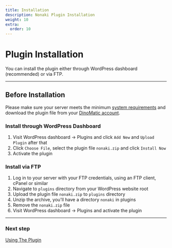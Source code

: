 ```yaml
---
title: Installation
description: Nonaki Plugin Installation
weight: 10
extra:
  order: 10
---
```


# Plugin Installation

You can install the plugin either through WordPress dashboard (recommended) or via FTP.

---

## Before Installation

Please make sure your server meets the minimum [system requirements](/docs/nonaki/) and download the plugin file from your [DinoMatic account](https://dinomatic.com/account).

### Install through WordPress Dashboard

1. Visit WordPress dashboard &#8594; Plugins and click `Add New` and `Upload Plugin` after that
2. Click `Choose File`, select the plugin file `nonaki.zip` and click `Install Now`
3. Activate the plugin

### Install via FTP

1. Log in to your server with your FTP credentials, using an FTP client, cPanel or similar
2. Navigate to `plugins` directory from your WordPress website root
3. Upload the plugin file `nonaki.zip` to `plugins` directory
4. Unzip the archive, you'll have a directory `nonaki` in plugins
5. Remove the `nonaki.zip` file
6. Visit WordPress dashboard &#8594; Plugins and activate the plugin

---

### Next step

[Using The Plugin](/docs/nonaki/using-plugin/)
